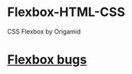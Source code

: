 # Flexbox-HTML-CSS
CSS Flexbox by Origamid

# [Flexbox bugs]('https://github.com/philipwalton/flexbugs')
